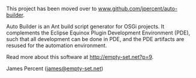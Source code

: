 This project has been moved over to www.github.com/jpercent/auto-builder.

Auto Builder is an Ant build script generator for OSGi projects.  It complements the Eclipse Equinox Plugin Development Environment (PDE), such that all development can be done in PDE, and the PDE artifacts are resused for the automation environment.

Read more about this software at http://empty-set.net?p=9.

James Percent (james@empty-set.net)